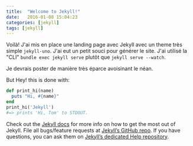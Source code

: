 ```yaml
---
title:  "Welcome to Jekyll!"
date:   2016-01-08 15:04:23
categories: [jekyll]
tags: [jekyll]
---
```

Voilà! J'ai mis en place une landing page avec Jekyll avec un theme très simple `jekyll-uno`. J'ai eut un petit souci pour générer le site. J'ai utilisé la "CLI" `bundle exec jekyll serve` plutôt que `jekyll serve --watch`.

Je devrais poster de manière très éparce avoisinant le néan.

But Hey! this is done with:

``` ruby
def print_hi(name)
  puts "Hi, #{name}"
end
print_hi('Jekyll')
#=> prints 'Hi, Tom' to STDOUT.
```

Check out the [Jekyll docs][jekyll] for more info on how to get the most out of Jekyll. File all bugs/feature requests at [Jekyll’s GitHub repo][jekyll-gh]. If you have questions, you can ask them on [Jekyll’s dedicated Help repository][jekyll-help].

[jekyll]:      http://jekyllrb.com
[jekyll-gh]:   https://github.com/jekyll/jekyll
[jekyll-help]: https://github.com/jekyll/jekyll-help
